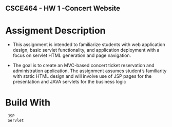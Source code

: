 ## CSCE464 - HW 1 -Concert Website

# Assigment Description
- This assignment is intended to familiarize students with web application design, basic servlet
functionality, and application deployment with a focus on servlet HTML generation and page
navigation.

- The goal is to create an MVC-based concert ticket reservation and administration application.
The assignment assumes student’s familiarity with static HTML design and will involve use of
JSP pages for the presentation and JAVA servlets for the business logic

# Build With 
```````
 JSP
 Servlet 
